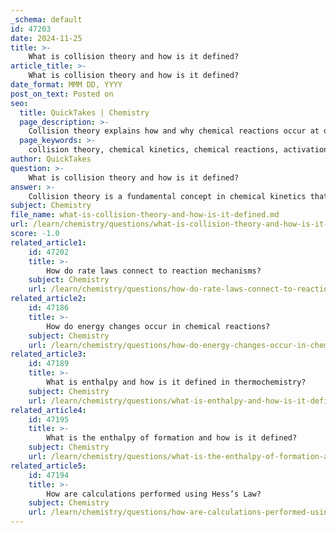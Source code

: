 ```yaml
---
_schema: default
id: 47203
date: 2024-11-25
title: >-
    What is collision theory and how is it defined?
article_title: >-
    What is collision theory and how is it defined?
date_format: MMM DD, YYYY
post_on_text: Posted on
seo:
  title: QuickTakes | Chemistry
  page_description: >-
    Collision theory explains how and why chemical reactions occur at different rates by emphasizing the necessity of molecular collisions, their effectiveness, and how factors like temperature and concentration influence these rates.
  page_keywords: >-
    collision theory, chemical kinetics, chemical reactions, activation energy, effective collisions, frequency of collisions, reaction rate, orientation of collisions, collision frequency, Arrhenius equation
author: QuickTakes
question: >-
    What is collision theory and how is it defined?
answer: >-
    Collision theory is a fundamental concept in chemical kinetics that explains how and why chemical reactions occur at different rates. It is based on several key postulates:\n\n1. **Collisions are Necessary**: For a chemical reaction to take place, the reactant molecules (or atoms) must collide with one another. This is the foundational assumption of collision theory.\n\n2. **Effective Collisions**: Not all collisions result in a reaction. For a collision to be effective, it must occur with sufficient energy and the correct orientation. The minimum energy required for a reaction to occur is known as the activation energy.\n\n3. **Frequency of Collisions**: The rate of a reaction is directly proportional to the frequency of collisions between reactant molecules. An increase in the concentration of reactants typically leads to an increase in the number of collisions, thereby increasing the reaction rate.\n\n4. **Orientation of Collisions**: The orientation of the colliding molecules is crucial. Only those collisions that allow for the proper alignment of the reacting species will lead to the formation of products.\n\n5. **Collision Frequency**: The number of collisions that occur per second per unit volume of the reaction mixture is referred to as collision frequency. This concept is particularly applicable to gases, where the behavior of molecules can be modeled as hard spheres.\n\nCollision theory also provides insights into how various factors, such as temperature and concentration, affect reaction rates. For instance, increasing the temperature generally increases the kinetic energy of the molecules, leading to more frequent and more energetic collisions, which can enhance the reaction rate.\n\nThe Arrhenius equation is often used in conjunction with collision theory to describe the relationship between a reaction's rate constant, activation energy, and temperature, highlighting the dependence on collision orientation and energy.\n\nIn summary, collision theory serves as a framework for understanding the kinetics of chemical reactions, emphasizing the importance of molecular collisions in determining reaction rates.
subject: Chemistry
file_name: what-is-collision-theory-and-how-is-it-defined.md
url: /learn/chemistry/questions/what-is-collision-theory-and-how-is-it-defined
score: -1.0
related_article1:
    id: 47202
    title: >-
        How do rate laws connect to reaction mechanisms?
    subject: Chemistry
    url: /learn/chemistry/questions/how-do-rate-laws-connect-to-reaction-mechanisms
related_article2:
    id: 47186
    title: >-
        How do energy changes occur in chemical reactions?
    subject: Chemistry
    url: /learn/chemistry/questions/how-do-energy-changes-occur-in-chemical-reactions
related_article3:
    id: 47189
    title: >-
        What is enthalpy and how is it defined in thermochemistry?
    subject: Chemistry
    url: /learn/chemistry/questions/what-is-enthalpy-and-how-is-it-defined-in-thermochemistry
related_article4:
    id: 47195
    title: >-
        What is the enthalpy of formation and how is it defined?
    subject: Chemistry
    url: /learn/chemistry/questions/what-is-the-enthalpy-of-formation-and-how-is-it-defined
related_article5:
    id: 47194
    title: >-
        How are calculations performed using Hess’s Law?
    subject: Chemistry
    url: /learn/chemistry/questions/how-are-calculations-performed-using-hesss-law
---
```


&nbsp;